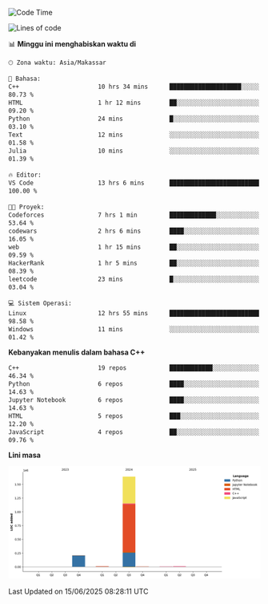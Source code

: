 <!--START_SECTION:waka-->
![Code Time](http://img.shields.io/badge/Code%20Time-277%20hrs%2052%20mins-blue)

![Lines of code](https://img.shields.io/badge/Sejak%20Hello%20World%20aku%20telah%20menulis-1.9%20million%20baris%20kode-blue)

📊 **Minggu ini menghabiskan waktu di** 

```text
🕑︎ Zona waktu: Asia/Makassar

💬 Bahasa: 
C++                      10 hrs 34 mins      ████████████████████░░░░░   80.73 % 
HTML                     1 hr 12 mins        ██░░░░░░░░░░░░░░░░░░░░░░░   09.20 % 
Python                   24 mins             █░░░░░░░░░░░░░░░░░░░░░░░░   03.10 % 
Text                     12 mins             ░░░░░░░░░░░░░░░░░░░░░░░░░   01.58 % 
Julia                    10 mins             ░░░░░░░░░░░░░░░░░░░░░░░░░   01.39 % 

🔥 Editor: 
VS Code                  13 hrs 6 mins       █████████████████████████   100.00 % 

🐱‍💻 Proyek: 
Codeforces               7 hrs 1 min         █████████████░░░░░░░░░░░░   53.64 % 
codewars                 2 hrs 6 mins        ████░░░░░░░░░░░░░░░░░░░░░   16.05 % 
web                      1 hr 15 mins        ██░░░░░░░░░░░░░░░░░░░░░░░   09.59 % 
HackerRank               1 hr 5 mins         ██░░░░░░░░░░░░░░░░░░░░░░░   08.39 % 
leetcode                 23 mins             █░░░░░░░░░░░░░░░░░░░░░░░░   03.04 % 

💻 Sistem Operasi: 
Linux                    12 hrs 55 mins      █████████████████████████   98.58 % 
Windows                  11 mins             ░░░░░░░░░░░░░░░░░░░░░░░░░   01.42 % 
```

**Kebanyakan menulis dalam bahasa C++** 

```text
C++                      19 repos            ████████████░░░░░░░░░░░░░   46.34 % 
Python                   6 repos             ████░░░░░░░░░░░░░░░░░░░░░   14.63 % 
Jupyter Notebook         6 repos             ████░░░░░░░░░░░░░░░░░░░░░   14.63 % 
HTML                     5 repos             ███░░░░░░░░░░░░░░░░░░░░░░   12.20 % 
JavaScript               4 repos             ██░░░░░░░░░░░░░░░░░░░░░░░   09.76 % 
```



**Lini masa**

![Lines of Code chart](https://raw.githubusercontent.com/yusuf601/yusuf601/main/assets/bar_graph.png)


 Last Updated on 15/06/2025 08:28:11 UTC
<!--END_SECTION:waka-->

